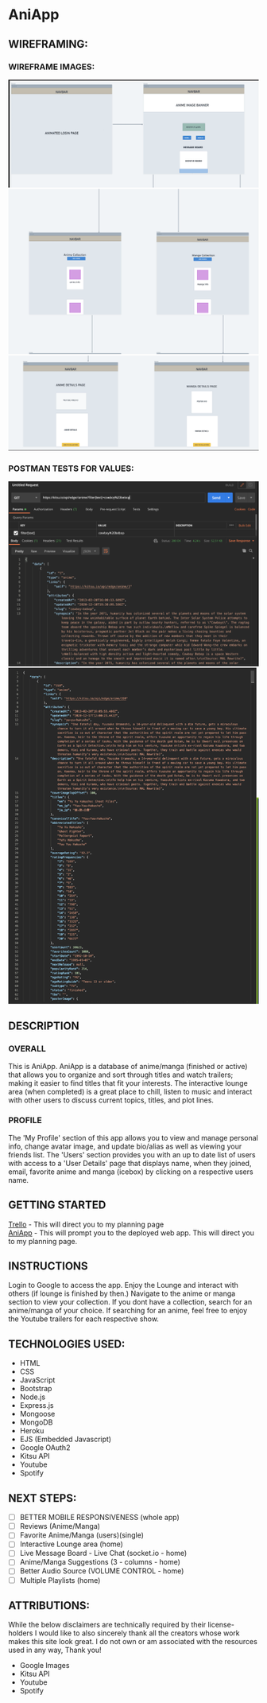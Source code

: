# AniApp

## WIREFRAMING:
### WIREFRAME IMAGES:
![wf1](images/wireframe1.png)
![wf2](images/wireframe2.png)
![wf3](images/wireframe3.png)

### POSTMAN TESTS FOR VALUES:
![test1](images/cowboy.png)
![test2](images/yu-yu.png)
## DESCRIPTION
### OVERALL
This is AniApp. AniApp is a database of anime/manga (finished or active) that allows you to organize and sort through titles and watch trailers; making it easier to find titles that fit your interests. The interactive lounge area (when completed) is a great place to chill, listen to music and interact with other users to discuss current topics, titles, and plot lines. 
### PROFILE
The 'My Profile' section of this app allows you to view and manage personal info, change avatar image, and update bio/alias as well as viewing your friends list. The 'Users' section provides you with an up to date list of users with access to a 'User Details' page that displays name, when they joined, email, favorite anime and manga (icebox) by clicking on a respective users name.
## GETTING STARTED
<a href="https://trello.com/b/QRzfVDEe/unit-2-project">Trello</a> - This will direct you to my planning page<br>
<a href="https://ani-app2424.herokuapp.com/">AniApp</a> - This will prompt you to the deployed web app.
This will direct you to my planning page.

## INSTRUCTIONS
Login to Google to access the app. Enjoy the Lounge and interact with others (if lounge is finished by then.) Navigate to the anime or manga section to view your collection. If you dont have a collection, search for an anime/manga of your choice. If searching for an anime, feel free to enjoy the Youtube trailers for each respective show.

## TECHNOLOGIES USED:
- HTML
- CSS
- JavaScript
- Bootstrap
- Node.js
- Express.js
- Mongoose
- MongoDB
- Heroku
- EJS (Embedded Javascript)
- Google OAuth2
- Kitsu API
- Youtube
- Spotify
  
## NEXT STEPS:
- [ ] BETTER MOBILE RESPONSIVENESS (whole app)
- [ ] Reviews (Anime/Manga)
- [ ] Favorite Anime/Manga (users)(single)
- [ ] Interactive Lounge area (home)
- [ ] Live Message Board - Live Chat (socket.io - home)
- [ ] Anime/Manga Suggestions (3 - columns - home)
- [ ] Better Audio Source (VOLUME CONTROL - home)
- [ ] Multiple Playlists (home)

## ATTRIBUTIONS:
While the below disclaimers are technically required by their license-holders I would like to also sincerely thank all the creators whose work makes this site look great. I do not own or am associated with the resources used in any way, Thank you!
- Google Images
- Kitsu API
- Youtube
- Spotify


